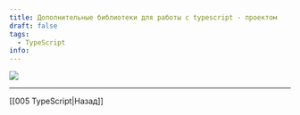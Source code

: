 ```yaml
---
title: Дополнительные библиотеки для работы с typescript - проектом
draft: false
tags:
  - TypeScript
info:
---
```

![](https://www.youtube.com/watch?v=FckYXsuMnrM)

_____

[[005 TypeScript|Назад]]